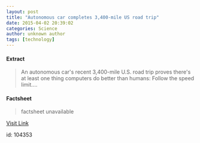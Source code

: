 ```yaml
---
layout: post
title: "Autonomous car completes 3,400-mile US road trip"
date: 2015-04-02 20:39:02
categories: Science
author: unknown author
tags: [technology]
---
```



#### Extract
>An autonomous car's recent 3,400-mile U.S. road trip proves there's at least one thing computers do better than humans: Follow the speed limit....

#### Factsheet
>factsheet unavailable

[Visit Link](http://phys.org/news347211535.html)

id:  104353


